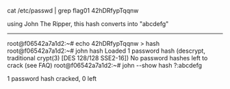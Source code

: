 cat /etc/passwd | grep flag01
	42hDRfypTqqnw

using John The Ripper, this hash converts into "abcdefg"

___________________________________________________________

root@f06542a7a1d2:~# echo 42hDRfypTqqnw > hash
root@f06542a7a1d2:~# john hash
Loaded 1 password hash (descrypt, traditional crypt(3) [DES 128/128 SSE2-16])
No password hashes left to crack (see FAQ)
root@f06542a7a1d2:~# john --show hash
?:abcdefg

1 password hash cracked, 0 left
